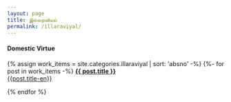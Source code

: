 ```yaml
---
layout: page
title: இல்லறவியல்
permalink: /illaraviyal/
---
```


#### Domestic Virtue


{% assign work_items = site.categories.illaraviyal | sort: 'absno' -%}
{%- for post in work_items -%}
[**{{ post.title }}**]({{post.url}})<br>
[{{post.title-en}}]({{post.url}})

{% endfor %}
